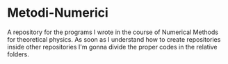 # Metodi-Numerici
A repository for the programs I wrote in the course of Numerical Methods for theoretical physics.
As soon as I understand how to create repositories inside other repositories I'm gonna divide the proper codes in the relative folders.
